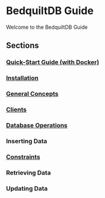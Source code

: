 # BedquiltDB Guide

Welcome to the BedquiltDB Guide

## Sections

### [Quick-Start Guide (with Docker)](quick_start.md)

### [Installation](installation.md)

### [General Concepts](concepts.md)

### [Clients](clients.md)

### [Database Operations](database_ops.md)

### Inserting Data

### [Constraints](constraints.md)

### Retrieving Data

### Updating Data
